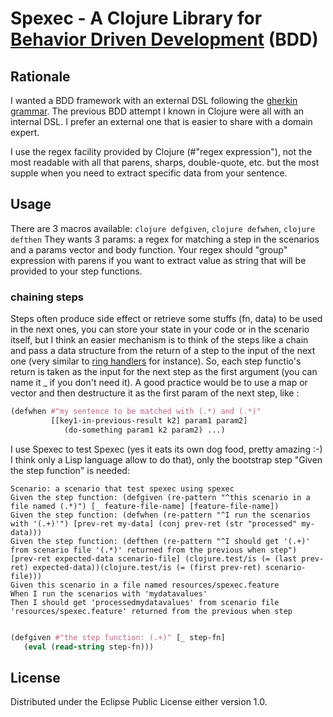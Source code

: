 # Spexec - A Clojure Library for [Behavior Driven Development](http://en.wikipedia.org/wiki/Behavior-driven_development) (BDD)

## Rationale

I wanted a BDD framework with an external DSL following the [gherkin grammar](https://github.com/cucumber/cucumber/wiki/Gherkin). The previous BDD attempt I known in Clojure were all with an internal DSL. I prefer an external one that is easier to share with a domain expert.

I use the regex facility provided by Clojure (#"regex expression"), not the most readable with all that parens, sharps, double-quote, etc. but the most supple when you need to extract specific data from your sentence.

## Usage

There are 3 macros available: ```clojure defgiven```, ```clojure defwhen```, ```clojure defthen```
They wants 3 params: a regex for matching a step in the scenarios and a params vector and body function.
Your regex should "group" expression with parens if you want to extract value as string that will be provided to your step functions.

### chaining steps
Steps often produce side effect or retrieve some stuffs (fn, data) to be used in the next ones, you can store your state in your code or in the scenario itself, but I think an easier mechanism is to think of the steps like a chain and pass a data structure from the return of a step to the input of the next one (very similar to [ring handlers](https://github.com/ring-clojure/ring/wiki/Concepts) for instance). So, each step functio's return is taken as the input for the next step as the first argument (you can name it _ if you don't need it). A good practice would be to use a map or vector and then destructure it as the first param of the next step, like :

```clojure
(defwhen #"my sentence to be matched with (.*) and (.*)" 
		 [[key1-in-previous-result k2] param1 param2] 
		 	(do-something param1 k2 param2) ...)
```

I use Spexec to test Spexec (yes it eats its own dog food, pretty amazing :-) I think only a Lisp language allow to do that), only the bootstrap step "Given the step function" is needed:

```gherkin
Scenario: a scenario that test spexec using spexec
Given the step function: (defgiven (re-pattern "^this scenario in a file named (.*)") [_ feature-file-name] [feature-file-name])
Given the step function: (defwhen (re-pattern "^I run the scenarios with '(.+)'") [prev-ret my-data] (conj prev-ret (str "processed" my-data)))
Given the step function: (defthen (re-pattern "^I should get '(.+)' from scenario file '(.*)' returned from the previous when step") [prev-ret expected-data scenario-file] (clojure.test/is (= (last prev-ret) expected-data))(clojure.test/is (= (first prev-ret) scenario-file)))
Given this scenario in a file named resources/spexec.feature
When I run the scenarios with 'mydatavalues'
Then I should get 'processedmydatavalues' from scenario file 'resources/spexec.feature' returned from the previous when step
```

```clojure

(defgiven #"the step function: (.+)" [_ step-fn]
   (eval (read-string step-fn)))

```

## License

Distributed under the Eclipse Public License either version 1.0.